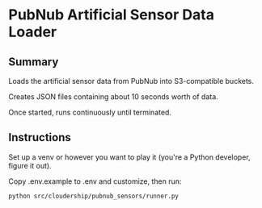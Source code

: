 # PubNub Artificial Sensor Data Loader

## Summary

Loads the artificial sensor data from PubNub into S3-compatible buckets.

Creates JSON files containing about 10 seconds worth of data.

Once started, runs continuously until terminated.

## Instructions

Set up a venv or however you want to play it (you're a Python developer, figure it out).

Copy .env.example to .env and customize, then run:

```shell
python src/cloudership/pubnub_sensors/runner.py
```
